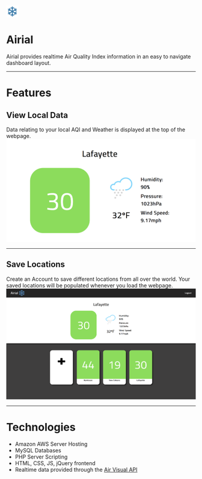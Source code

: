 ![](https://github.com/shafer-hess/Airial/blob/master/favicons/favicon-32.png) 
# Airial
Airial provides realtime Air Quality Index information in an easy to navigate dashboard layout.

***

# Features

## View Local Data
Data relating to your local AQI and Weather is displayed at the top of the webpage.
![](https://github.com/shafer-hess/Airial/blob/master/local_data.png)

***

## Save Locations
Create an Account to save different locations from all over the world. Your saved locations will be populated whenever you load the webpage.
![](https://github.com/shafer-hess/Airial/blob/master/saved_data.png)

***

# Technologies
* Amazon AWS Server Hosting
* MySQL Databases
* PHP Server Scripting
* HTML, CSS, JS, jQuery frontend
* Realtime data provided through the [Air Visual API](https://www.airvisual.com/air-pollution-data-api)
